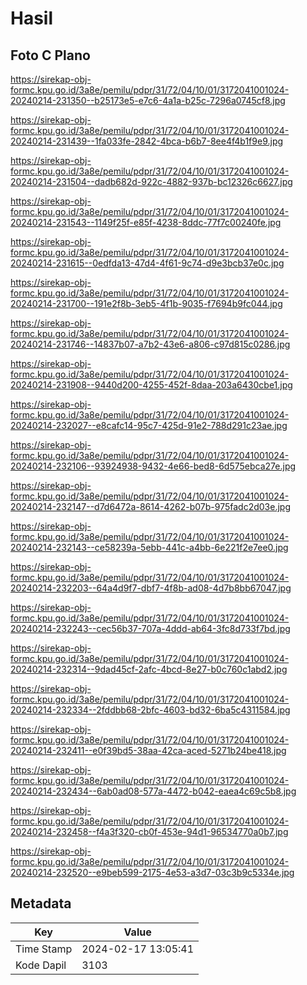 # Hasil

## Foto C Plano

https://sirekap-obj-formc.kpu.go.id/3a8e/pemilu/pdpr/31/72/04/10/01/3172041001024-20240214-231350--b25173e5-e7c6-4a1a-b25c-7296a0745cf8.jpg

https://sirekap-obj-formc.kpu.go.id/3a8e/pemilu/pdpr/31/72/04/10/01/3172041001024-20240214-231439--1fa033fe-2842-4bca-b6b7-8ee4f4b1f9e9.jpg

https://sirekap-obj-formc.kpu.go.id/3a8e/pemilu/pdpr/31/72/04/10/01/3172041001024-20240214-231504--dadb682d-922c-4882-937b-bc12326c6627.jpg

https://sirekap-obj-formc.kpu.go.id/3a8e/pemilu/pdpr/31/72/04/10/01/3172041001024-20240214-231543--1149f25f-e85f-4238-8ddc-77f7c00240fe.jpg

https://sirekap-obj-formc.kpu.go.id/3a8e/pemilu/pdpr/31/72/04/10/01/3172041001024-20240214-231615--0edfda13-47d4-4f61-9c74-d9e3bcb37e0c.jpg

https://sirekap-obj-formc.kpu.go.id/3a8e/pemilu/pdpr/31/72/04/10/01/3172041001024-20240214-231700--191e2f8b-3eb5-4f1b-9035-f7694b9fc044.jpg

https://sirekap-obj-formc.kpu.go.id/3a8e/pemilu/pdpr/31/72/04/10/01/3172041001024-20240214-231746--14837b07-a7b2-43e6-a806-c97d815c0286.jpg

https://sirekap-obj-formc.kpu.go.id/3a8e/pemilu/pdpr/31/72/04/10/01/3172041001024-20240214-231908--9440d200-4255-452f-8daa-203a6430cbe1.jpg

https://sirekap-obj-formc.kpu.go.id/3a8e/pemilu/pdpr/31/72/04/10/01/3172041001024-20240214-232027--e8cafc14-95c7-425d-91e2-788d291c23ae.jpg

https://sirekap-obj-formc.kpu.go.id/3a8e/pemilu/pdpr/31/72/04/10/01/3172041001024-20240214-232106--93924938-9432-4e66-bed8-6d575ebca27e.jpg

https://sirekap-obj-formc.kpu.go.id/3a8e/pemilu/pdpr/31/72/04/10/01/3172041001024-20240214-232147--d7d6472a-8614-4262-b07b-975fadc2d03e.jpg

https://sirekap-obj-formc.kpu.go.id/3a8e/pemilu/pdpr/31/72/04/10/01/3172041001024-20240214-232143--ce58239a-5ebb-441c-a4bb-6e221f2e7ee0.jpg

https://sirekap-obj-formc.kpu.go.id/3a8e/pemilu/pdpr/31/72/04/10/01/3172041001024-20240214-232203--64a4d9f7-dbf7-4f8b-ad08-4d7b8bb67047.jpg

https://sirekap-obj-formc.kpu.go.id/3a8e/pemilu/pdpr/31/72/04/10/01/3172041001024-20240214-232243--cec56b37-707a-4ddd-ab64-3fc8d733f7bd.jpg

https://sirekap-obj-formc.kpu.go.id/3a8e/pemilu/pdpr/31/72/04/10/01/3172041001024-20240214-232314--9dad45cf-2afc-4bcd-8e27-b0c760c1abd2.jpg

https://sirekap-obj-formc.kpu.go.id/3a8e/pemilu/pdpr/31/72/04/10/01/3172041001024-20240214-232334--2fddbb68-2bfc-4603-bd32-6ba5c4311584.jpg

https://sirekap-obj-formc.kpu.go.id/3a8e/pemilu/pdpr/31/72/04/10/01/3172041001024-20240214-232411--e0f39bd5-38aa-42ca-aced-5271b24be418.jpg

https://sirekap-obj-formc.kpu.go.id/3a8e/pemilu/pdpr/31/72/04/10/01/3172041001024-20240214-232434--6ab0ad08-577a-4472-b042-eaea4c69c5b8.jpg

https://sirekap-obj-formc.kpu.go.id/3a8e/pemilu/pdpr/31/72/04/10/01/3172041001024-20240214-232458--f4a3f320-cb0f-453e-94d1-96534770a0b7.jpg

https://sirekap-obj-formc.kpu.go.id/3a8e/pemilu/pdpr/31/72/04/10/01/3172041001024-20240214-232520--e9beb599-2175-4e53-a3d7-03c3b9c5334e.jpg


## Metadata

| Key        | Value               |
| ---------- | ------------------- |
| Time Stamp | 2024-02-17 13:05:41 |
| Kode Dapil | 3103                |



